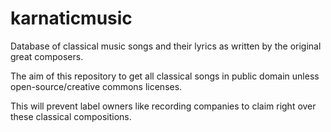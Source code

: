 # karnaticmusic

Database of classical music songs and their lyrics as written by the original great composers.

The aim of this repository to get all classical songs in public domain unless open-source/creative commons licenses.

This will prevent label owners like recording companies to claim right over these classical compositions.
